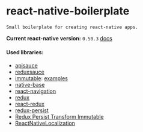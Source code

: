 # react-native-boilerplate
``` 
Small boilerplate for creating react-native apps.
```

**Current react-native version:** `0.50.3` [docs](https://facebook.github.io/react-native/docs/getting-started.html)

#### Used libraries:
- [apisauce](https://github.com/infinitered/apisauce)
- [reduxsauce](https://github.com/infinitered/reduxsauce)
- [immutable](https://facebook.github.io/immutable-js/docs/#/): [examples](https://github.com/facebook/immutable-js/)
- [native-base](https://docs.nativebase.io/)
- [react-navigation](https://reactnavigation.org/docs/)
- [redux](http://redux.js.org/docs/introduction/)
- [react-redux](https://github.com/reactjs/react-redux/blob/master/docs/api.md#api)
- [redux-persist](https://github.com/rt2zz/redux-persist)
- [Redux Persist Transform Immutable](https://github.com/rt2zz/redux-persist-transform-immutable)
- [ReactNativeLocalization](https://github.com/stefalda/ReactNativeLocalization)
